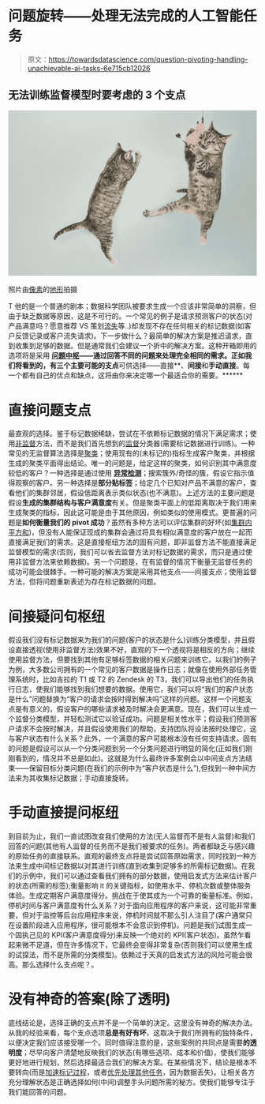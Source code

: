 # 问题旋转——处理无法完成的人工智能任务

> 原文：<https://towardsdatascience.com/question-pivoting-handling-unachievable-ai-tasks-6e715cb12026>

## 无法训练监督模型时要考虑的 3 个支点

![](img/0877d36039e27d9e8c84cd37320aea5f.png)

照片由[像素](https://www.pexels.com/photo/jumping-cute-playing-animals-4602/?utm_content=attributionCopyText&utm_medium=referral&utm_source=pexels)的[地形](https://www.pexels.com/@gratisography?utm_content=attributionCopyText&utm_medium=referral&utm_source=pexels)拍摄

T 他的是一个普通的剧本；数据科学团队被要求生成一个应该非常简单的洞察，但由于缺乏数据等原因，这是不可行的。一个常见的例子是请求预测客户的状态(对产品满意吗？愿意推荐 VS 策划[流失](https://blog.hubspot.com/service/what-is-customer-churn)等..)却发现不存在任何相关的标记数据(如客户反馈记录或客户流失请求)。下一步做什么？最简单的解决方案是推迟请求，直到收集到足够的数据。但是通常我们会建议一个折中的解决方案。这种开箱即用的选项将是采用 [**问题中枢**](https://knowledge.wharton.upenn.edu/article/pivot-entrepreneurship/)**——通过回答不同的问题来处理完全相同的需求。正如我们将看到的，有三个主要可能的支点**可供选择——直接**、**间接**和**手动直接**。每一个都有自己的优点和缺点，这将由你来决定哪一个最适合你的需要。******

# **直接问题支点**

最直观的选择。鉴于标记数据稀缺，尝试在不依赖标记数据的情况下满足需求；使用[非监督](https://en.wikipedia.org/wiki/Unsupervised_learning)方法，而不是我们首先想到的[监督](https://en.wikipedia.org/wiki/Supervised_learning)分类器(需要标记数据进行训练)。一种常见的无监督算法选择是[聚类](https://en.wikipedia.org/wiki/Cluster_analysis)；使用现有的(未标记的)指标生成客户聚类，并根据生成的聚类平面得出结论。唯一的问题是，给定这样的聚类，如何识别其中满意度较低的客户？一种选择是通过使用 [**异常检测**](https://en.wikipedia.org/wiki/Anomaly_detection)；搜索簇外/奇怪的簇，假设它指示值得观察的客户。另一种选择是**部分贴标签**；给定几个已知对产品不满意的客户，查看他们的集群邻居，假设低距离表示类似状态(也不满意)。上述方法的主要问题是假设**生成的集群结构与客户满意度**有关。但是聚类平面上的低距离取决于我们用来生成聚类的指标，因此这可能是由于其他原因，例如类似的使用模式。更普遍的问题是**如何衡量我们的 pivot 成功**？虽然有多种方法可以评估集群的好坏(如[集群内平方和](https://en.wikipedia.org/wiki/K-means_clustering))，但没有人能保证现成的集群会通过将具有相似满意度的客户放在一起而直接满足我们的需求。这是直接枢纽方法的固有问题，即非监督方法不能直接满足监督模型的需求(否则，我们可以省去监督方法对标记数据的需求，而只是通过使用非监督方法来依赖数据)。另一个问题是，在有监督的情况下衡量无监督任务的成功可能会很棘手。一种可能的解决方案是采用其他支点——间接支点；使用监督方法，但将问题重新表述为存在标记数据的问题。

# **间接疑问句枢纽**

假设我们没有标记数据来为我们的问题(客户的状态是什么)训练分类模型，并且假设直接透视(使用非监督方法)效果不好，直观的下一个透视将是相反的方向；继续使用监督方法，但要找到其他有足够标签数据的相关问题来训练它。以我们的例子为例，大多数公司拥有的一个常见的客户数据是操作日志；就像在使用外部任务管理系统时，比如吉拉的 T1 或 T2 的 Zendesk 的 T3，我们可以导出他们的任务执行日志，使我们能够找到我们想要的数据。使用它，我们可以将“我们的客户状态是什么”问题替换为“客户的请求会按时得到解决吗”这样的问题。这样一个问题支点是有意义的，假设客户的哪些请求被及时解决会更满意。现在，我们可以生成一个监督分类模型，并轻松测试它以验证成功。问题是相关性水平；假设我们预测客户请求不会按时解决，并且假设使用我们的帮助，支持团队将设法按时处理它，这与客户状态有什么关系？此外，一个满意的客户可能根本没有任何支持请求。固有的问题是假设可以从一个分类问题到另一个分类问题进行明显的简化(正如我们刚刚看到的，情况并不总是如此)。这就是为什么最终许多案例会以中间支点方法结束——保留目标分类问题(在我们的示例中为“客户状态是什么”),但找到一种中间方法来为其收集标记数据；手动直接旋转。

# **手动直接提问枢纽**

到目前为止，我们一直试图改变我们使用的方法(无人监督而不是有人监督)和我们回答的问题(其他有人监督的任务而不是我们被要求的任务)。两者都缺乏与感兴趣的原始任务的直接联系。直观的最终支点将是尝试回答原始需求，同时找到一种方法来生成中间标记数据以对其进行训练(直到收集到足够多的所需标记数据)。在我们的示例中，我们可以通过查看我们拥有的部分数据，使用启发式方法来估计客户的状态(所需的标签);衡量影响 it 的关键指标，如使用水平、停机次数或整体服务体验。生成定期客户满意度得分。挑战在于使其成为一个可靠的衡量标准。例如，停机时间与客户满意度有什么关系？对于面向应用程序的客户来说，这可能非常重要，但对于监控等后台应用程序来说，停机时间就不那么引人注目了(客户通常只在设置阶段进入应用程序，很可能根本不会意识到停机)。问题是我们试图生成一个固执己见的 KPI(客户满意度得分)来反映一个绝对的 KPI(客户状态)。虽然乍看起来微不足道，但在许多情况下，它最终会变得非常复杂(否则我们可以使用生成的试探法，而不是所需的分类模型)。依赖过于天真的启发式方法的风险可能会很高。那么选择什么支点呢？。

# **没有神奇的答案(除了透明)**

底线结论是，选择正确的支点并不是一个简单的决定。这里没有神奇的解决办法。从我的经验来看，每个支点选项**总是有好有坏**，这取决于我们所拥有的独特条件，以便决定我们应该接受哪一个。同时值得注意的是，这些案例的共同点是需要**的透明度**；尽早向客户清楚地反映我们的状态(有哪些选项、成本和价值)，使我们能够更好地进行规划，然后选择最适合我们的解决方案。在某些情况下，结论是根本不要转向(而是[加速标记过程](/how-to-utilise-a-manual-labelling-workforce-b30db3ab1e8e)，或者[优先处理其他任务](/pivoting-ml-apps-to-success-9bfcb032e0c6)，因为数据丢失)。让相关各方充分理解状态是正确选择如何(中间)调整手头问题所需的秘方。使我们能够专注于我们能回答的问题。